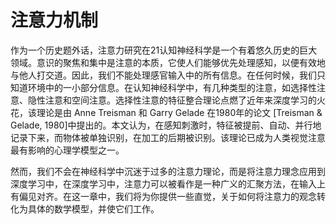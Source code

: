 

<!--
 * @version:
 * @Author:  StevenJokes https://github.com/StevenJokes
 * @Date: 2020-08-05 22:24:21
 * @LastEditors:  StevenJokes https://github.com/StevenJokes
 * @LastEditTime: 2020-08-05 22:25:03
 * @Description:MT
 * @TODO::
 * @Reference:http://preview.d2l.ai/d2l-en/master/chapter_attention-mechanisms/index.html
-->

# 注意力机制

作为一个历史题外话，注意力研究在21认知神经科学是一个有着悠久历史的巨大领域。意识的聚焦和集中是注意的本质，它使人们能够优先处理感知，以便有效地与他人打交道。因此，我们不能处理感官输入中的所有信息。在任何时候，我们只知道环境中的一小部分信息。在认知神经科学中，有几种类型的注意，如选择性注意、隐性注意和空间注意。选择性注意的特征整合理论点燃了近年来深度学习的火花，该理论是由 Anne Treisman 和 Garry Gelade 在1980年的论文 [Treisman & Gelade, 1980]中提出的。本文认为，在感知刺激时，特征被提前、自动、并行地记录下来，而物体被单独识别，在加工的后期被识别。该理论已成为人类视觉注意最有影响的心理学模型之一。

然而，我们不会在神经科学中沉迷于过多的注意力理论，而是将注意力理念应用到深度学习中，在深度学习中，注意力可以被看作是一种广义的汇聚方法，在输入上有偏见对齐。在这一章中，我们将为你提供一些直觉，关于如何将注意力的观念转化为具体的数学模型，并使它们工作。

